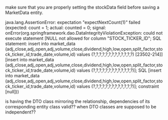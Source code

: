 make sure that you are properly setting the stockData field before saving a MarketData entity.

java.lang.AssertionError: expectation "expectNextCount(1)" failed (expected: count = 1; actual: counted = 0; signal: onError(org.springframework.dao.DataIntegrityViolationException: could not execute statement [NULL not allowed for column "STOCK_TICKER_ID"; SQL statement:
insert into market_data (adj_close,adj_open,adj_volume,close,dividend,high,low,open,split_factor,stock_ticker_id,trade_date,volume,id) values (?,?,?,?,?,?,?,?,?,?,?,?,?) [23502-214]] [insert into market_data (adj_close,adj_open,adj_volume,close,dividend,high,low,open,split_factor,stock_ticker_id,trade_date,volume,id) values (?,?,?,?,?,?,?,?,?,?,?,?,?)]; SQL [insert into market_data (adj_close,adj_open,adj_volume,close,dividend,high,low,open,split_factor,stock_ticker_id,trade_date,volume,id) values (?,?,?,?,?,?,?,?,?,?,?,?,?)]; constraint [null]))

is having the DTO class mirroring the relationship, dependencies of its corresponding entity class valid??
when DTO classes are supposed to be independent??